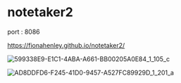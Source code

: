 # notetaker2

port : 8086 

https://fionahenley.github.io/notetaker2/

![599338E9-E1C1-4ABA-A661-BB00205A0E84_1_105_c](https://user-images.githubusercontent.com/94727318/160514176-6460a95f-8863-490d-9fea-5833e2c4a399.jpeg)

![AD8DDFD6-F245-41D0-9457-A527FC89929D_1_201_a](https://user-images.githubusercontent.com/94727318/160514480-cf151d09-6cbc-435d-af6d-5b38c694398f.jpeg)

